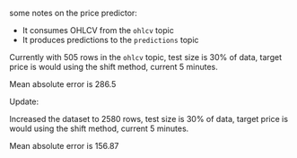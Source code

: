 some notes on the price predictor:

- It consumes OHLCV from the `ohlcv` topic
- It produces predictions to the `predictions` topic

Currently with 505 rows in the `ohlcv` topic, test size is 30% of data, target price is would using the shift method, current 5 minutes.

Mean absolute error is 286.5

Update:

Increased the dataset to 2580 rows, test size is 30% of data, target price is would using the shift method, current 5 minutes.

Mean absolute error is 156.87